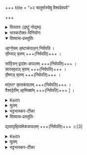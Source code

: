 +++
title = "०२ चातुर्मास्येषु वैश्वदेवपर्व"

+++

<details><summary>विस्तारः (द्रष्टुं नोद्यम्)</summary>

विश्वेदेवा ऋषयः  
(चातुर्मास्येषु प्रथमपर्व) वैश्वदेवपर्व-हविरष्टकम् , तद्ब्राह्मणम् (आग्नेयादीन्यष्टौ वैश्वदेवहवींषि)
</details>

<details><summary>भास्करोक्त-विनियोगः</summary>

1 सन्ति तावद्राजसूयान्तर्भावीनि चातुर्मास्यहवींषि ; तत्र तावद्वैश्वदेवहवींषि विदधाति - आग्नेयमष्टाकपालं निर्वपतीत्यादि ॥
</details>


<details open><summary>विश्वास-प्रस्तुतिः</summary>

आ॒ग्ने॒यम् अ॒ष्टाक॑पाल॒न् निर्व॑पति ।  
सौ॒म्यञ् च॒रुम्  +++(निर्वपति)+++ ।    

सा॑वि॒त्रन् द्वाद॑श-कपालम्  +++(निर्वपति)+++ ।   
सारस्व॒तञ् च॒रुम्  +++(निर्वपति)+++ ।   
पौ॒ष्णञ् च॒रुम्  +++(निर्वपति)+++ ।  

मा॑रु॒तꣳ स॒प्तक॑पालम्  +++(निर्वपति)+++ ।    
वैश्वदे॒वीम् आ॒मिख्षा᳚म्  +++(निर्वपति)+++  ]  ।   
</details>

<details><summary>Keith</summary>

He offers to Agni on eight potsherds,  
an oblation to Soma,  

to Savitr on twelve potsherds,  
an oblation to Sarasvati,  
an oblation to Pusan,  
to the Maruts on seven potsherds,  
clotted curds to the All-gods, 
</details>


<details><summary>मूलम्</summary>

आ॒ग्ने॒यम॒ष्टाक॑पाल॒न्निर्व॑पति सौ॒म्यञ्च॒रुꣳ सा॑वि॒त्रन्द्वाद॑शकपालꣳ सारस्व॒तञ्च॒रुम्पौ॒ष्णञ्च॒रुम्मा॑रु॒तꣳ स॒प्तक॑पालव्ँवैश्वदे॒वीमा॒मिख्षा᳚म्। 

</details>

<details><summary>भट्टभास्कर-टीका</summary>

एतानि यथासमाम्नातमष्टौ हवींषि निर्वपति । अष्टहविष्कोऽयमेको यागः । एषां च पौष्णान्तानि पञ्च सञ्चराणि वरुणप्रघासादिष्वप्युपयोक्ष्यन्ते । 'वैश्वदेवेन वै प्रजापतिः प्रजा असृजत' इति ब्राह्मणम्, 'ते वा एते त्रिस्संवत्सरस्य प्रयुज्यन्ते' इति च । 'अग्नेर्ढक्' । सौम्यम्, पूर्ववट्ट्यण् । तप्ते पयसि दध्यानयति यत्संवर्तते सामिक्षा ।
</details>

<details open><summary>विश्वास-प्रस्तुतिः</summary>

द्यावापृथि॒व्य॑मेक॑कपालम्  +++(निर्वपति)+++ ॥ [3]
</details>

<details><summary>Keith</summary>

and on eleven potsherds to sky and earth.
</details>


<details><summary>मूलम्</summary>

द्यावापृथि॒व्य॑मेक॑कपालम्  +++(निर्वपति)+++ ॥ [3]
</details>

<details><summary>भट्टभास्कर-टीका</summary>

द्यावापृथिव्यामिति । 'द्यावापृथिवीशुनासीर' इति यत् । सर्वेषां यागानामन्त्य एककपालः ॥

इत्यष्टमे द्वितीयोऽनुवाकः ॥  
</details>
